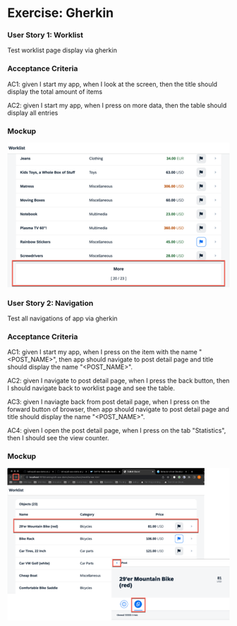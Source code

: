 # Exercise: Gherkin

### User Story 1: Worklist
Test worklist page display via gherkin

### Acceptance Criteria
AC1: given I start my app, when I look at the screen, then the title should display the total amount of items

AC2: given I start my app, when I press on more data, then the table should display all entries
### Mockup
![image](https://github.com/letilvy/ui5-ase-demo/blob/gherkin/mockup/morebutton.png)

### User Story 2: Navigation
Test all navigations of app via gherkin

### Acceptance Criteria
AC1: given I start my app, when I press on the item with the name "<POST_NAME>", then app should navigate to post detail page and title should display the name "<POST_NAME>".

AC2: given I navigate to post detail page, when I press the back button, then I should navigate back to worklist page and see the table.

AC3: given I naviagte back from post detail page, when I press on the forward button of browser, then app should navigate to post detail page and title should display the name "<POST_NAME>".

AC4: given I open the post detail page, when I press on the tab "Statistics", then I should see the view counter.
### Mockup
![image](https://github.com/letilvy/ui5-ase-demo/blob/gherkin/mockup/navigation.png)